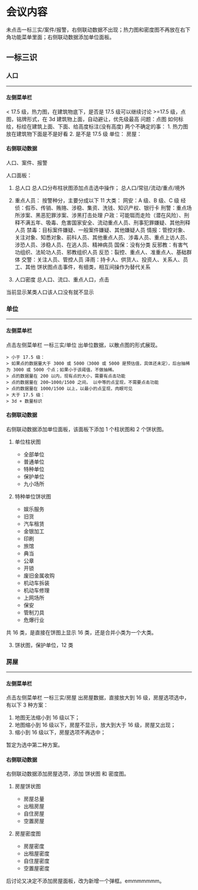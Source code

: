 # 会议内容

未点击一标三实/案件/报警，右侧联动数据不出现；热力图和密度图不再放在右下角功能菜单里面；右侧联动数据添加单位面板。

## 一标三识

### 人口

---

#### 左侧菜单栏

< 17.5 级，热力图，在建筑物底下，是否是 17.5 级可以继续讨论 >=17.5 级，点图，铭牌形式，在 3d 建筑物上面，自动避让，优先级最高
问题：点图 如何标绘，标绘在建筑上面、下面、给高度标注(没有高度)
两个不确定的事： 1. 热力图放在建筑物下面是不是好看 2. 是不是 17.5 级
单位：
房屋：

#### 右侧联动数据

人口、案件、报警

人口面板：

1.  总人口
    总人口分布柱状图添加点击选中操作；
    总人口/常驻/流动/重点/境外

2.  重点人员：
    按警种分，主要分成以下 11 大类：
    网安：A 级、B 级、C 级
    经侦：假币、传销、贿赂、涉稳、集资、洗钱、知识产权、银行卡
    刑警：重点场所涉案、黑恶犯罪涉案、涉黑打击处理
    户政：可能铤而走险（潜在风险）、刑释不满五年、吸毒、危害国家安全、流动重点人员、刑事犯罪嫌疑、其他刑释人员
    禁毒：目标案件嫌疑、一般案件嫌疑、其他嫌疑人员
    情报：管控对象、关注对象、知悉对象、前科人员、其他重点人员、涉毒人员、重点上访人员、涉恐人员、涉稳人员、在逃人员、精神病员
    国保：没有分类
    反邪教：有害气功组织、法轮功人员、邪教组织人员
    反恐：裂控、重点人、准重点人、基础群体
    交警：关注人员、管控人员
    泽雨：持卡人、供货人、投资人、关系人、员工、其他
    饼状图点击事件，有细类，相互间操作为替代关系

3.  人口密度
    总人口、流口、重点人口，点击

当前显示某类人口该人口没有就不显示

### 单位

---

#### 左侧菜单栏

点击左侧菜单栏 一标三实/单位 出单位数据，以散点图的形式展现。

```
> 小于 17.5 级：
> 如果点的数据量大于 3000 或 5000（3000 或 5000 是预估值，具体还未定），后台抽稀为 3000 或 5000 个点；如果小于该阈值，不做抽稀。
> 点的数据量在 200 以内，现有点的大小，需要有点击功能
> 点的数据量在 200~1000/1500 之间， 以中等的点呈现，不需要点击功能
> 点的数据量在 1000/1500 以上，以最小的点呈现，肉眼可见
> 大于 17.5 级：
> 3d + 数量标识
```

#### 右侧联动数据

右侧联动数据添加单位面板，该面板下添加 1 个柱状图和 2 个饼状图。

1. 单位柱状图

   - 全部单位
   - 普通单位
   - 特种单位
   - 保护单位
   - 九小场所

2. 特种单位饼状图

   - 娱乐服务
   - 旧货
   - 汽车租赁
   - 金银加工
   - 印刷
   - 旅馆
   - 典当
   - 公章
   - 开锁
   - 废旧金属收购
   - 机动车拆装
   - 机动车修理
   - 上网场所
   - 保安
   - 管制刀具
   - 危爆行业

共 16 类，是直接在饼图上显示 16 类，还是合并小类为一个大类。

3. 饼状图，保护单位，12 类

### 房屋

---

#### 左侧菜单栏

点击左侧菜单栏 一标三实/房屋 出房屋数据，直接放大到 16 级，房屋选项选中，有以下 3 种方案：

1. 地图无法缩小到 16 级以下；
2. 地图缩小到 16 级以下，房屋不显示，放大到大于 16 级，房屋又出现；
3. 缩小到 16 级以下，房屋选项不再选中；

暂定为选中第二种方案。

#### 右侧联动数据

右侧联动数据添加房屋选项，添加 饼状图 和 密度图。

1.  房屋饼状图

    - 房屋总量
    - 出租房屋
    - 自住房屋
    - 空置房屋

2.  房屋密度图

    - 房屋密度
    - 出租屋密度
    - 自住屋密度
    - 空置屋密度

后讨论又决定不添加房屋面板，改为新增一个弹框。emmmmmmm。
